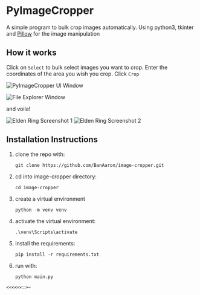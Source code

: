# PyImageCropper
A simple program to bulk crop images automatically. Using python3, tkinter and [Pillow](https://python-pillow.org/) for the image manipulation

## How it works

Click on `Select` to bulk select images you want to crop. Enter the coordinates of the area you wish you crop. Click `Crop`

![PyImageCropper UI Window](https://i.imgur.com/8pMbYSl.png)

![File Explorer Window](https://i.imgur.com/OjBV5eu.png)

and voila!

![Elden Ring Screenshot 1](https://i.imgur.com/zQrQarF.jpg)
![Elden Ring Screenshot 2](https://i.imgur.com/cV9XrFO.jpg)

## Installation Instructions

1. clone the repo with:
    ```shell
    git clone https://github.com/BanAaron/image-cropper.git
    ```
2. cd into image-cropper directory: 
    ```shell
    cd image-cropper
    ```
3. create a virtual environment
    ```shell
    python -m venv venv
    ```
4. activate the virtual environment:
    ```shell
    .\venv\Scripts\activate
    ```
5. install the requirements:
    ```shell
    pip install -r requirements.txt
    ```
6. run with:
    ```shell
    python main.py
    ```

`<<<<<<:>~`
